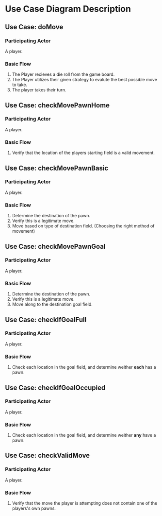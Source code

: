 Use Case Diagram Description
============================

Use Case: doMove
----------------
### Participating Actor ###
A player.

### Basic Flow ###
1. The Player recieves a die roll from the game board.
2. The Player utilizes their given strategy to evalute the best possible move to take.
3. The player takes their turn.

Use Case: checkMovePawnHome
---------------------------
### Participating Actor ###
A player.

### Basic Flow ###
1. Verify that the location of the players starting field is a valid movement.

Use Case: checkMovePawnBasic
-----------------------------
### Participating Actor ###
A player.

### Basic Flow ###
1. Determine the destination of the pawn.
2. Verify this is a legitimate move.
2. Move based on type of destination field. (Choosing the right method of movement)

Use Case: checkMovePawnGoal
----------------------------
### Participating Actor ###
A player.

### Basic Flow ###
1. Determine the destination of the pawn.
2. Verify this is a legitimate move.
2. Move along to the destination goal field.

Use Case: checkIfGoalFull
-------------------------
### Participating Actor ###
A player.

### Basic Flow ###
1. Check each location in the goal field, and determine weither **each** has a pawn.

Use Case: checkIfGoalOccupied
-------------------------
### Participating Actor ###
A player.

### Basic Flow ###
1. Check each location in the goal field, and determine weither **any** have a pawn.

Use Case: checkValidMove
-------------------------
### Participating Actor ###
A player.

### Basic Flow ###
1. Verify that the move the player is attempting does not contain one of the players's own pawns.